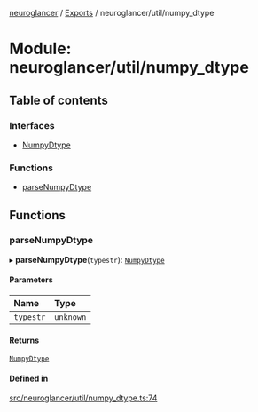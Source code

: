 [neuroglancer](../README.md) / [Exports](../modules.md) / neuroglancer/util/numpy\_dtype

# Module: neuroglancer/util/numpy\_dtype

## Table of contents

### Interfaces

- [NumpyDtype](../interfaces/neuroglancer_util_numpy_dtype.NumpyDtype.md)

### Functions

- [parseNumpyDtype](neuroglancer_util_numpy_dtype.md#parsenumpydtype)

## Functions

### parseNumpyDtype

▸ **parseNumpyDtype**(`typestr`): [`NumpyDtype`](../interfaces/neuroglancer_util_numpy_dtype.NumpyDtype.md)

#### Parameters

| Name | Type |
| :------ | :------ |
| `typestr` | `unknown` |

#### Returns

[`NumpyDtype`](../interfaces/neuroglancer_util_numpy_dtype.NumpyDtype.md)

#### Defined in

[src/neuroglancer/util/numpy_dtype.ts:74](https://github.com/ActiveBrainAtlas2/neuroglancer/blob/91617476/src/neuroglancer/util/numpy_dtype.ts#L74)
